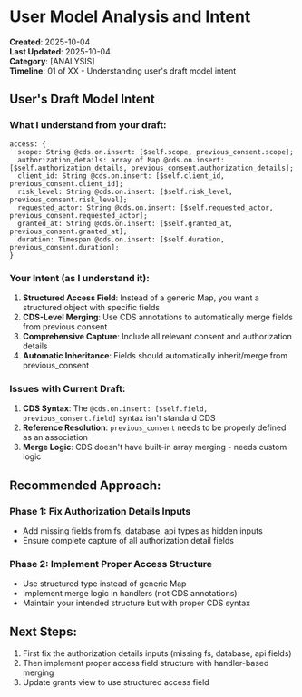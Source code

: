 # User Model Analysis and Intent

**Created**: 2025-10-04  
**Last Updated**: 2025-10-04  
**Category**: [ANALYSIS]  
**Timeline**: 01 of XX - Understanding user's draft model intent

## User's Draft Model Intent

### What I understand from your draft:

```cds
access: {
  scope: String @cds.on.insert: [$self.scope, previous_consent.scope];
  authorization_details: array of Map @cds.on.insert: [$self.authorization_details, previous_consent.authorization_details];
  client_id: String @cds.on.insert: [$self.client_id, previous_consent.client_id];
  risk_level: String @cds.on.insert: [$self.risk_level, previous_consent.risk_level];
  requested_actor: String @cds.on.insert: [$self.requested_actor, previous_consent.requested_actor];
  granted_at: String @cds.on.insert: [$self.granted_at, previous_consent.granted_at];
  duration: Timespan @cds.on.insert: [$self.duration, previous_consent.duration];
}
```

### Your Intent (as I understand it):
1. **Structured Access Field**: Instead of a generic Map, you want a structured object with specific fields
2. **CDS-Level Merging**: Use CDS annotations to automatically merge fields from previous consent
3. **Comprehensive Capture**: Include all relevant consent and authorization details
4. **Automatic Inheritance**: Fields should automatically inherit/merge from previous_consent

### Issues with Current Draft:
1. **CDS Syntax**: The `@cds.on.insert: [$self.field, previous_consent.field]` syntax isn't standard CDS
2. **Reference Resolution**: `previous_consent` needs to be properly defined as an association
3. **Merge Logic**: CDS doesn't have built-in array merging - needs custom logic

## Recommended Approach:

### Phase 1: Fix Authorization Details Inputs
- Add missing fields from fs, database, api types as hidden inputs
- Ensure complete capture of all authorization detail fields

### Phase 2: Implement Proper Access Structure
- Use structured type instead of generic Map
- Implement merge logic in handlers (not CDS annotations)
- Maintain your intended structure but with proper CDS syntax

## Next Steps:
1. First fix the authorization details inputs (missing fs, database, api fields)
2. Then implement proper access field structure with handler-based merging
3. Update grants view to use structured access field
